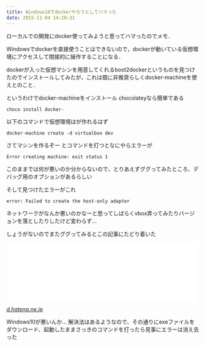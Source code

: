 ```yaml
---
title: Windows10でdockerやろうとしてハマった
date: 2015-11-04 14:20:31
---
```


ローカルでの開発にdocker使ってみようと思ってハマったのでメモ．

Windowsでdockerを直接使うことはできないので，dockerが動いている仮想環境にアクセスして間接的に操作することになる．

dockerが入った仮想マシンを用意してくれるboot2dockerというものを見つけたのでインストールしてみたが，これは既に非推奨らしくdocker-machineを使えとのこと．

というわけでdocker-machineをインストール chocolateyなら簡単である

```
choco install docker-
```

以下のコマンドで仮想環境はが作れるはず

```
docker-machine create -d virtualbox dev
```

さてマシンを作るぞー とコマンドを打つとなにやらエラーが

```
Error creating machine: exit status 1
```

このままでは何が悪いのか分からないので、とりあえずググってみたところ、デバッグ用のオプションがあるらしい

そして見つけたエラーがこれ

```
error: Failed to create the host-only adapter
```

ネットワークがなんか悪いのかなーと思ってしばらくvbox弄ってみたりバージョンを落としたりしたけど変わらず…

しょうがないのでまたググってみるとこの記事にたどり着いた

<iframe src="//hatenablog-parts.com/embed?url=http%3A%2F%2Fd.hatena.ne.jp%2Fkobarn%2F20150805" title="Vagrantでのhost-only adapterのエラーを回避する方法 on Windows10" class="embed-card embed-webcard" scrolling="no" frameborder="0" style="display: block; width: 100%; height: 155px; max-width: 500px; margin: 10px 0px;"></iframe><cite class="hatena-citation"><a href="https://d.hatena.ne.jp/kobarn/20150805">d.hatena.ne.jp</a></cite>

Windows10が悪いんか…
解決法はあるようなので、その通りにexeファイルをダウンロード、起動したままさっきのコマンドを打ったら見事にエラーは消え去った

